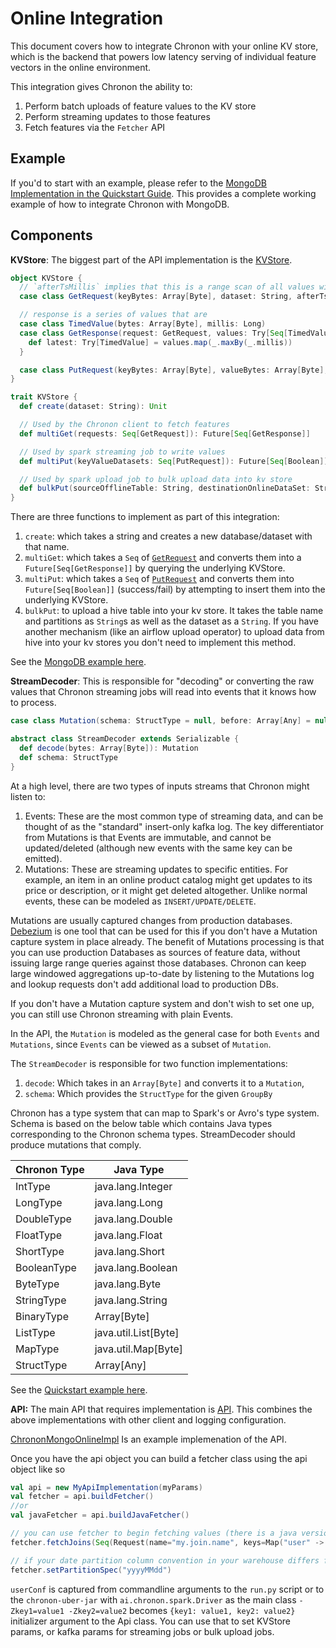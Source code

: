 # Online Integration

This document covers how to integrate Chronon with your online KV store, which is the backend that powers low latency serving of individual feature vectors in the online environment.

This integration gives Chronon the ability to:

1. Perform batch uploads of feature values to the KV store
2. Perform streaming updates to those features
3. Fetch features via the `Fetcher` API

## Example

If you'd to start with an example, please refer to the [MongoDB Implementation in the Quickstart Guide](https://github.com/airbnb/chronon/tree/main/quickstart/mongo-online-impl/src/main/scala/ai/chronon/quickstart/online). This provides a complete working example of how to integrate Chronon with MongoDB. 

## Components

**KVStore**: The biggest part of the API implementation is the [KVStore](https://github.com/airbnb/chronon/blob/main/online/src/main/scala/ai/chronon/online/Api.scala#L43).

```scala
object KVStore {
  // `afterTsMillis` implies that this is a range scan of all values with `timestamp` >= to the specified one. This can be implemented efficiently, if `timestamp` can be a secondary key. Some databases have a native version id concept which also can map to timestamp.
  case class GetRequest(keyBytes: Array[Byte], dataset: String, afterTsMillis: Option[Long] = None)

  // response is a series of values that are 
  case class TimedValue(bytes: Array[Byte], millis: Long)
  case class GetResponse(request: GetRequest, values: Try[Seq[TimedValue]]) {
    def latest: Try[TimedValue] = values.map(_.maxBy(_.millis))
  }

  case class PutRequest(keyBytes: Array[Byte], valueBytes: Array[Byte], dataset: String, tsMillis: Option[Long] = None)
}

trait KVStore {
  def create(dataset: String): Unit

  // Used by the Chronon client to fetch features
  def multiGet(requests: Seq[GetRequest]): Future[Seq[GetResponse]]

  // Used by spark streaming job to write values
  def multiPut(keyValueDatasets: Seq[PutRequest]): Future[Seq[Boolean]]

  // Used by spark upload job to bulk upload data into kv store
  def bulkPut(sourceOfflineTable: String, destinationOnlineDataSet: String, partition: String): Unit
}
```

There are three functions to implement as part of this integration:

1. `create`: which takes a string and creates a new database/dataset with that name.
2. `multiGet`: which takes a `Seq` of [`GetRequest`](https://github.com/airbnb/chronon/blob/main/online/src/main/scala/ai/chronon/online/Api.scala#L33) and converts them into a `Future[Seq[GetResponse]]` by querying the underlying KVStore.
3. `multiPut`: which takes a `Seq` of [`PutRequest`](https://github.com/airbnb/chronon/blob/main/online/src/main/scala/ai/chronon/online/Api.scala#L38) and converts them into `Future[Seq[Boolean]]` (success/fail) by attempting to insert them into the underlying KVStore.
4. `bulkPut`: to upload a hive table into your kv store. It takes the table name and partitions as `String`s as well as the dataset as a `String`. If you have another mechanism (like an airflow upload operator) to upload data from hive into your kv stores you don't need to implement this method.

See the [MongoDB example here](https://github.com/airbnb/chronon/blob/main/quickstart/mongo-online-impl/src/main/scala/ai/chronon/quickstart/online/MongoKvStore.scala).

**StreamDecoder**: This is responsible for "decoding" or converting the raw values that Chronon streaming jobs will read into events that it knows how to process.

```scala
case class Mutation(schema: StructType = null, before: Array[Any] = null, after: Array[Any] = null)

abstract class StreamDecoder extends Serializable {
  def decode(bytes: Array[Byte]): Mutation
  def schema: StructType
}
```

At a high level, there are two types of inputs streams that Chronon might listen to:

1. Events: These are the most common type of streaming data, and can be thought of as the "standard" insert-only kafka log. The key differentiator from Mutations is that Events are immutable, and cannot be updated/deleted (although new events with the same key can be emitted).
2. Mutations: These are streaming updates to specific entities. For example, an item in an online product catalog might get updates to its price or description, or it might get deleted altogether. Unlike normal events, these can be modeled as `INSERT/UPDATE/DELETE`.

Mutations are usually captured changes from production databases. [Debezium](https://debezium.io/) is one tool that can be used for this if you don't have a Mutation capture system in place already. The benefit of Mutations processing is that you can use production Databases as sources of feature data, without issuing large range queries against those databases. Chronon can keep large windowed aggregations up-to-date by listening to the Mutations log and lookup requests don't add additional load to production DBs.

If you don't have a Mutation capture system and don't wish to set one up, you can still use Chronon streaming with plain Events.

In the API, the `Mutation` is modeled as the general case for both `Events` and `Mutations`, since `Events` can be viewed as a subset of `Mutation`.

The `StreamDecoder` is responsible for two function implementations:

1. `decode`: Which takes in an `Array[Byte]` and converts it to a `Mutation`,
2. `schema`: Which provides the `StructType` for the given `GroupBy`

Chronon has a type system that can map to Spark's or Avro's type system. Schema is based on the below table which contains Java types corresponding to the Chronon schema types. StreamDecoder should produce mutations that comply.

| Chronon Type   |  Java Type            |
|----------------|-----------------------|
| IntType        | java.lang.Integer     |
| LongType       | java.lang.Long        |
| DoubleType     | java.lang.Double      |
| FloatType      | java.lang.Float       |
| ShortType      | java.lang.Short       |
| BooleanType    | java.lang.Boolean     |
| ByteType       | java.lang.Byte        |
| StringType     | java.lang.String      |
| BinaryType     | Array[Byte]           |
| ListType       | java.util.List[Byte]  |
| MapType        | java.util.Map[Byte]   |
| StructType     | Array[Any]            |


See the [Quickstart example here](https://github.com/airbnb/chronon/blob/main/quickstart/mongo-online-impl/src/main/scala/ai/chronon/quickstart/online/QuickstartMutationDecoder.scala).


**API:** The main API that requires implementation is [API](https://github.com/airbnb/chronon/blob/main/online/src/main/scala/ai/chronon/online/Api.scala#L151). This combines the above implementations with other client and logging configuration.

[ChrononMongoOnlineImpl](https://github.com/airbnb/chronon/blob/main/quickstart/mongo-online-impl/src/main/scala/ai/chronon/quickstart/online/ChrononMongoOnlineImpl.scala) Is an example implemenation of the API.


Once you have the api object you can build a fetcher class using the api object like so
```scala
val api = new MyApiImplementation(myParams)
val fetcher = api.buildFetcher()
//or
val javaFetcher = api.buildJavaFetcher()

// you can use fetcher to begin fetching values (there is a java version too)
fetcher.fetchJoins(Seq(Request(name="my.join.name", keys=Map("user" -> "bob", "item" -> "pizza"))))

// if your date partition column convention in your warehouse differs from "yyyy-MM-dd" you should set a partitionSpec
fetcher.setPartitionSpec("yyyyMMdd")
```

`userConf` is captured from commandline arguments to the `run.py` script or to the `chronon-uber-jar` with `ai.chronon.spark.Driver` as the main class `-Zkey1=value1 -Zkey2=value2` becomes `{key1: value1, key2: value2}` initializer argument to the Api class. You can use that to set KVStore params, or kafka params for streaming jobs or bulk upload jobs.

